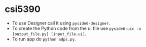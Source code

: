 # csi5390

* To use Designer call it using `pyside6-designer`.
* To create the Python code from the ui file use `pyside6-uic -o [output_file.py] [input_file.ui]`.
* To run app do `python adps.py`.